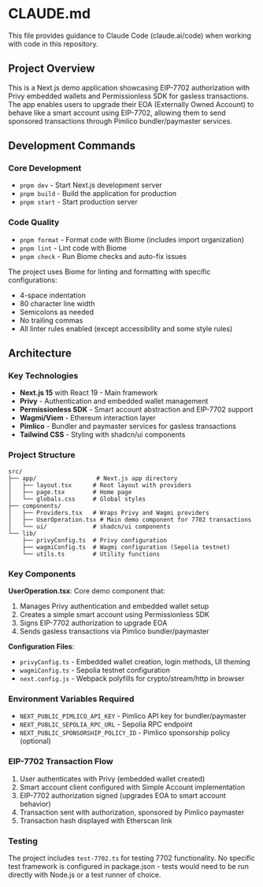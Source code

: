 # CLAUDE.md

This file provides guidance to Claude Code (claude.ai/code) when working with code in this repository.

## Project Overview

This is a Next.js demo application showcasing EIP-7702 authorization with Privy embedded wallets and Permissionless SDK for gasless transactions. The app enables users to upgrade their EOA (Externally Owned Account) to behave like a smart account using EIP-7702, allowing them to send sponsored transactions through Pimlico bundler/paymaster services.

## Development Commands

### Core Development
- `pnpm dev` - Start Next.js development server
- `pnpm build` - Build the application for production
- `pnpm start` - Start production server

### Code Quality
- `pnpm format` - Format code with Biome (includes import organization)
- `pnpm lint` - Lint code with Biome
- `pnpm check` - Run Biome checks and auto-fix issues

The project uses Biome for linting and formatting with specific configurations:
- 4-space indentation
- 80 character line width
- Semicolons as needed
- No trailing commas
- All linter rules enabled (except accessibility and some style rules)

## Architecture

### Key Technologies
- **Next.js 15** with React 19 - Main framework
- **Privy** - Authentication and embedded wallet management
- **Permissionless SDK** - Smart account abstraction and EIP-7702 support
- **Wagmi/Viem** - Ethereum interaction layer
- **Pimlico** - Bundler and paymaster services for gasless transactions
- **Tailwind CSS** - Styling with shadcn/ui components

### Project Structure
```
src/
├── app/                 # Next.js app directory
│   ├── layout.tsx      # Root layout with providers
│   ├── page.tsx        # Home page
│   └── globals.css     # Global styles
├── components/
│   ├── Providers.tsx   # Wraps Privy and Wagmi providers
│   ├── UserOperation.tsx # Main demo component for 7702 transactions
│   └── ui/             # shadcn/ui components
└── lib/
    ├── privyConfig.ts  # Privy configuration
    ├── wagmiConfig.ts  # Wagmi configuration (Sepolia testnet)
    └── utils.ts        # Utility functions
```

### Key Components

**UserOperation.tsx**: Core demo component that:
1. Manages Privy authentication and embedded wallet setup
2. Creates a simple smart account using Permissionless SDK
3. Signs EIP-7702 authorization to upgrade EOA
4. Sends gasless transactions via Pimlico bundler/paymaster

**Configuration Files**:
- `privyConfig.ts` - Embedded wallet creation, login methods, UI theming
- `wagmiConfig.ts` - Sepolia testnet configuration
- `next.config.js` - Webpack polyfills for crypto/stream/http in browser

### Environment Variables Required
- `NEXT_PUBLIC_PIMLICO_API_KEY` - Pimlico API key for bundler/paymaster
- `NEXT_PUBLIC_SEPOLIA_RPC_URL` - Sepolia RPC endpoint
- `NEXT_PUBLIC_SPONSORSHIP_POLICY_ID` - Pimlico sponsorship policy (optional)

### EIP-7702 Transaction Flow
1. User authenticates with Privy (embedded wallet created)
2. Smart account client configured with Simple Account implementation
3. EIP-7702 authorization signed (upgrades EOA to smart account behavior)
4. Transaction sent with authorization, sponsored by Pimlico paymaster
5. Transaction hash displayed with Etherscan link

### Testing
The project includes `test-7702.ts` for testing 7702 functionality. No specific test framework is configured in package.json - tests would need to be run directly with Node.js or a test runner of choice.